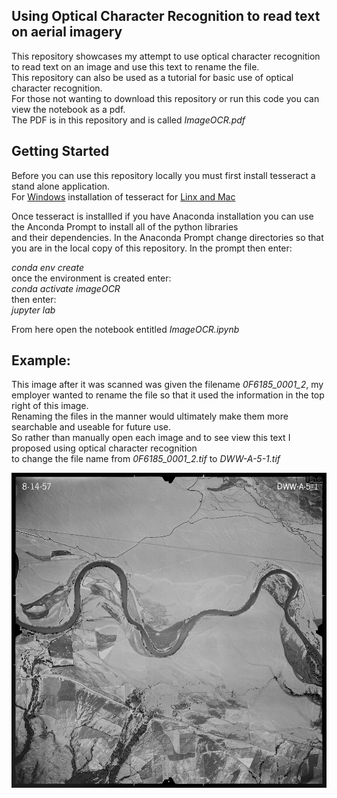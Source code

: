 ## Using Optical Character Recognition to read text on aerial imagery
This repository showcases my attempt to use optical character recognition to read text on an image and use this text to rename the file.  
This repository can also be used as a tutorial for basic use of optical character recognition.  
For those not wanting to download this repository or run this code you can view the notebook as a pdf.  
The PDF is in this repository and is called *ImageOCR.pdf*

## Getting Started
Before you can use this repository locally you must first install tesseract a stand alone application.  
For [Windows](https://github.com/UB-Mannheim/tesseract/wiki) installation of tesseract for [Linx and Mac](https://github.com/tesseract-ocr/tesseract/wiki#windows)
 
Once tesseract is installled if you have Anaconda installation you can use the Anconda Prompt to install all of the python libraries  
and their dependencies. In the Anaconda Prompt change directories so that you are in the local copy of this repository. In the prompt then enter: 

*conda env create*  
once the environment is created enter:  
*conda activate imageOCR*  
then enter:  
*jupyter lab*

From here open the notebook entitled *ImageOCR.ipynb*

## Example:
This image after it was scanned was given the filename *0F6185_0001_2*, my employer wanted to rename the file so that it used the information in the top right of this image.  
Renaming the files in the manner would ultimately make them more searchable and useable for future use.  
So rather than manually open each image and to see view this text I proposed using optical character recognition  
to change the file name from *0F6185_0001_2.tif* to *DWW-A-5-1.tif*

![Historic Scanned Forest Service Imagery](images/singleImage/0F6185_0001_2.png?raw=true)

